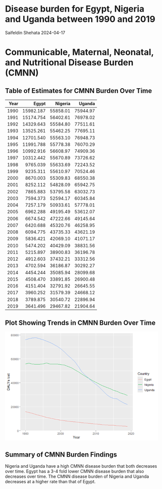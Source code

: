 Disease burden for Egypt, Nigeria and Uganda between 1990 and 2019
================
Saifeldin Shehata
2024-04-17

# Communicable, Maternal, Neonatal, and Nutritional Disease Burden (CMNN)

## Table of Estimates for CMNN Burden Over Time

| Year |     Egypt |  Nigeria |   Uganda |
|-----:|----------:|---------:|---------:|
| 1990 | 15982.187 | 55858.01 | 75944.97 |
| 1991 | 15174.754 | 56402.61 | 76978.02 |
| 1992 | 14329.643 | 55584.80 | 77511.61 |
| 1993 | 13525.261 | 55462.25 | 77695.11 |
| 1994 | 12701.540 | 55563.10 | 76948.73 |
| 1995 | 11991.788 | 55778.38 | 76070.29 |
| 1996 | 10992.916 | 56608.97 | 74909.36 |
| 1997 | 10312.442 | 55670.89 | 73726.62 |
| 1998 |  9765.039 | 55633.69 | 72243.52 |
| 1999 |  9235.311 | 55610.97 | 70524.46 |
| 2000 |  8670.003 | 55309.83 | 68550.38 |
| 2001 |  8252.112 | 54828.09 | 65942.75 |
| 2002 |  7865.883 | 53795.58 | 63032.73 |
| 2003 |  7594.373 | 52594.17 | 60345.84 |
| 2004 |  7257.179 | 50933.61 | 57778.01 |
| 2005 |  6962.288 | 49195.49 | 53612.07 |
| 2006 |  6674.542 | 47222.66 | 49145.64 |
| 2007 |  6420.688 | 45320.76 | 46258.95 |
| 2008 |  6094.775 | 43735.33 | 43621.19 |
| 2009 |  5836.421 | 42069.10 | 41071.17 |
| 2010 |  5474.202 | 40429.09 | 38831.56 |
| 2011 |  5215.897 | 38900.83 | 36196.78 |
| 2012 |  4912.603 | 37432.21 | 33312.56 |
| 2013 |  4702.594 | 36186.87 | 30292.27 |
| 2014 |  4454.244 | 35085.94 | 28099.68 |
| 2015 |  4508.470 | 33891.85 | 26900.48 |
| 2016 |  4151.404 | 32791.92 | 26645.55 |
| 2017 |  3960.252 | 31579.39 | 24668.12 |
| 2018 |  3789.875 | 30540.72 | 22896.94 |
| 2019 |  3641.496 | 29467.82 | 21904.64 |

## Plot Showing Trends in CMNN Burden Over Time

![](cmnn_burden_files/figure-gfm/unnamed-chunk-4-1.png)<!-- -->

## Summary of CMNN Burden Findings

Nigeria and Uganda have a high CMNN disease burden that both decreases
over time. Egypt has a 3-4 fold lower CMNN disease burden that also
decreases over time. The CMNN disease burden of Nigeria and Uganda
decreases at a higher rate than that of Egypt.
